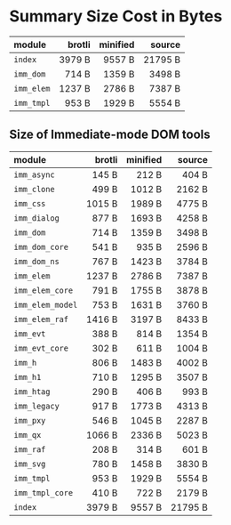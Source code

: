 # Summary Size Cost in Bytes

| module           |   brotli | minified |   source |
|:-----------------|---------:|---------:|---------:|
| `index`          |   3979 B |   9557 B |  21795 B |
| `imm_dom`        |    714 B |   1359 B |   3498 B |
| `imm_elem`       |   1237 B |   2786 B |   7387 B |
| `imm_tmpl`       |    953 B |   1929 B |   5554 B |


## Size of Immediate-mode DOM tools

| module           |   brotli | minified |   source |
|:-----------------|---------:|---------:|---------:|
| `imm_async`      |    145 B |    212 B |    404 B |
| `imm_clone`      |    499 B |   1012 B |   2162 B |
| `imm_css`        |   1015 B |   1989 B |   4775 B |
| `imm_dialog`     |    877 B |   1693 B |   4258 B |
| `imm_dom`        |    714 B |   1359 B |   3498 B |
| `imm_dom_core`   |    541 B |    935 B |   2596 B |
| `imm_dom_ns`     |    767 B |   1423 B |   3784 B |
| `imm_elem`       |   1237 B |   2786 B |   7387 B |
| `imm_elem_core`  |    791 B |   1755 B |   3878 B |
| `imm_elem_model` |    753 B |   1631 B |   3760 B |
| `imm_elem_raf`   |   1416 B |   3197 B |   8433 B |
| `imm_evt`        |    388 B |    814 B |   1354 B |
| `imm_evt_core`   |    302 B |    611 B |   1004 B |
| `imm_h`          |    806 B |   1483 B |   4002 B |
| `imm_h1`         |    710 B |   1295 B |   3507 B |
| `imm_htag`       |    290 B |    406 B |    993 B |
| `imm_legacy`     |    917 B |   1773 B |   4313 B |
| `imm_pxy`        |    546 B |   1045 B |   2287 B |
| `imm_qx`         |   1066 B |   2336 B |   5023 B |
| `imm_raf`        |    208 B |    314 B |    601 B |
| `imm_svg`        |    780 B |   1458 B |   3830 B |
| `imm_tmpl`       |    953 B |   1929 B |   5554 B |
| `imm_tmpl_core`  |    410 B |    722 B |   2179 B |
| `index`          |   3979 B |   9557 B |  21795 B |

